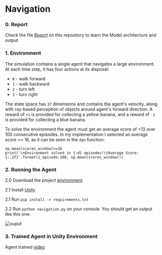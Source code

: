 # Navigation

### 0. Report

Check the file [Report](https://github.com/WilliamGalindezArias/p1_navigation/blob/master/report.md) on this repository to learn the Model architecture and output

### 1. Environment

The simulation contains a single agent that navigates a large environment.  At each time step, it has four actions at its disposal:
- `0` - walk forward 
- `1` - walk backward
- `2` - turn left
- `3` - turn right

The state space has `37` dimensions and contains the agent's velocity, along with ray-based perception of objects around agent's forward direction.  A reward of `+1` is provided for collecting a yellow banana, and a reward of `-1` is provided for collecting a blue banana. 

To solve the environment the agent must get an average score of +13 over 100 consecutive episodes.
In my implementation I selected an average score >= 16, as it can be seen in the `dqn` function:

```
np.mean(scores_window)>=16
print('\nEnvironment solved in {:d} episodes!\tAverage Score: {:.2f}'.format(i_episode-100, np.mean(scores_window)))
````

### 2. Running the Agent

2.0 Download the project [environment](https://github.com/udacity/deep-reinforcement-learning/tree/master/p1_navigation#getting-started)

2.1 Install [Unity](https://github.com/Unity-Technologies/ml-agents/blob/main/docs/Installation.md)  

2.1 Run `pip install -r requirements.txt ` 

2.2 Run `python navigation.py` on your console. You should get an output like this one:  

![ouput](output.png)

### 3. Trained Agent in Unity Environment 

Agent trained [video](https://youtu.be/i6OgvD38fHs)
